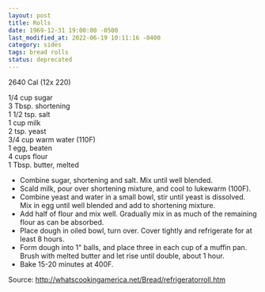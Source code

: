 ```yaml
---
layout: post
title: Rolls
date: 1969-12-31 19:00:00 -0500
last_modified_at: 2022-06-19 10:11:16 -0400
category: sides
tags: bread rolls
status: deprecated
---
```

2640 Cal (12x 220)

1/4 cup sugar  
3 Tbsp. shortening  
1 1/2 tsp. salt  
1 cup milk  
2 tsp. yeast  
3/4 cup warm water (110F)  
1 egg, beaten  
4 cups flour  
1 Tbsp. butter, melted  

* Combine sugar, shortening and salt.  Mix until well blended.
* Scald milk, pour over shortening mixture, and cool to lukewarm (100F).
* Combine yeast and water in a small bowl, stir until yeast is dissolved.  Mix in egg until well blended and add to shortening mixture.
* Add half of flour and mix well.  Gradually mix in as much of the remaining flour as can be absorbed.
* Place dough in oiled bowl, turn over.  Cover tightly and refrigerate for at least 8 hours.
* Form dough into 1" balls, and place three in each cup of a muffin pan.  Brush with melted butter and let rise until double, about 1 hour.
* Bake 15-20 minutes at 400F.

Source: <http://whatscookingamerica.net/Bread/refrigeratorroll.htm>
